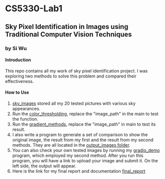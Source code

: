 # CS5330-Lab1
## Sky Pixel Identification in Images using Traditional Computer Vision Techniques
### by Si Wu

#### Introduction 
This repo contains all my work of sky pixel identification 
project. I was exploring two methods to solve this problem and 
compared their effectiveness. 

#### How to Use
1. [sky_images](skyImages) stored all my 20 tested pictures with various sky appearances.
2. Run the [color_thresholding](color_thresholding.python.py), replace the "image_path" in the main to test the function.
3. Run the [gradient_methods](gradient_methods.py), replace the "image_path" in main to test its result.
4. I also write a program to generate a set of comparison to show the original image, the result from my first and the result from my second methods. They are all located in the [output_images folder](output_images).
5. You can also check your own tested images by running my [gradio_demo](gradio_demo.python) program, which employed my second method.
After you run this program, you will have a link to upload your image and submit it. On the left side, the output will appear.
6. Here is the link for my final report and documentation [final_report](final_report.md) 